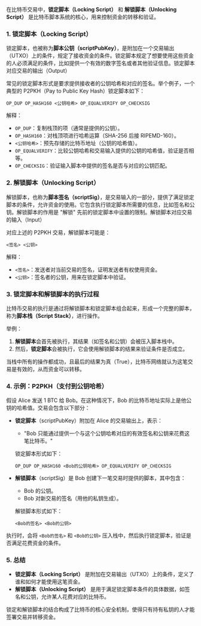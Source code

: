 在比特币交易中，**锁定脚本（Locking Script）** 和 **解锁脚本（Unlocking Script）** 是比特币脚本系统的核心，用来控制资金的转移和验证。

### 1. 锁定脚本（Locking Script）

锁定脚本，也被称为**脚本公钥（scriptPubKey）**，是附加在一个交易输出（UTXO）上的条件，规定了接收资金的条件。锁定脚本规定了想要使用这些资金的人必须满足的条件，比如提供一个有效的数字签名或者其他验证信息。锁定脚本对应交易的输出（Output）

常见的锁定脚本形式是要求提供接收者的公钥哈希和对应的签名。举个例子，一个典型的 P2PKH（Pay to Public Key Hash）锁定脚本如下：

```plaintext
OP_DUP OP_HASH160 <公钥哈希> OP_EQUALVERIFY OP_CHECKSIG
```

解释：
- `OP_DUP`：复制栈顶的项（通常是提供的公钥）。
- `OP_HASH160`：对栈顶项进行哈希运算（SHA-256 后接 RIPEMD-160）。
- `<公钥哈希>`：预先存储的比特币地址（公钥的哈希值）。
- `OP_EQUALVERIFY`：比较公钥哈希和交易输入提供的公钥的哈希值，验证是否相等。
- `OP_CHECKSIG`：验证输入脚本中提供的签名是否与对应的公钥匹配。

### 2. 解锁脚本（Unlocking Script）

解锁脚本，也称为**脚本签名（scriptSig）**，是交易输入的一部分，提供了满足锁定脚本的条件，允许资金的使用。它包含执行锁定脚本所需要的信息，比如签名和公钥。解锁脚本的作用是 "解锁" 先前的锁定脚本中设置的限制。解锁脚本对应交易的输入（Input）

对应上述的 P2PKH 交易，解锁脚本可能是：

```plaintext
<签名> <公钥>
```

解释：
- `<签名>`：发送者对当前交易的签名，证明发送者有权使用资金。
- `<公钥>`：签名者的公钥，用来在锁定脚本中验证。

### 3. 锁定脚本和解锁脚本的执行过程

比特币交易的执行是通过将解锁脚本和锁定脚本组合起来，形成一个完整的脚本，称为**脚本栈（Script Stack）**，进行操作。

举例：
1. **解锁脚本**会首先被执行，其结果（如签名和公钥）会被压入脚本栈中。
2. 然后，**锁定脚本**会被执行，它会使用解锁脚本的结果来验证条件是否成立。

当栈中所有的操作都成功，且最后的结果为真（True），比特币网络就认为这笔交易是有效的，从而资金可以转移。

### 4. 示例：P2PKH（支付到公钥哈希）

假设 Alice 发送 1 BTC 给 Bob。在这种情况下，Bob 的比特币地址实际上是他公钥的哈希值。交易会包含以下部分：

- **锁定脚本**（scriptPubKey）附加在 Alice 的交易输出上，表示：
  - "Bob 只能通过提供一个与这个公钥哈希对应的有效签名和公钥来花费这笔比特币。"

  锁定脚本形式如下：
  ```plaintext
  OP_DUP OP_HASH160 <Bob的公钥哈希> OP_EQUALVERIFY OP_CHECKSIG
  ```

- **解锁脚本**（scriptSig）是 Bob 创建下一笔交易时提供的脚本，其中包含：
  - Bob 的公钥。
  - Bob 对新交易的签名（用他的私钥生成）。

  解锁脚本形式如下：
  ```plaintext
  <Bob的签名> <Bob的公钥>
  ```

执行时，会将 `<Bob的签名>` 和 `<Bob的公钥>` 压入栈中，然后执行锁定脚本，验证是否满足花费资金的条件。

### 5. 总结

- **锁定脚本（Locking Script）** 是附加在交易输出（UTXO）上的条件，定义了谁和如何才能使用这笔资金。
- **解锁脚本（Unlocking Script）** 是用于满足锁定脚本条件的具体数据，如签名和公钥，允许某人花费对应的比特币。

锁定和解锁脚本的结合构成了比特币的核心安全机制，使得只有持有私钥的人才能签署交易并转移资金。
